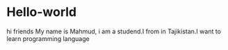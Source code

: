 # Hello-world
hi friends
My name is Mahmud, i am a studend.I from in Tajikistan.I want to learn programming language
